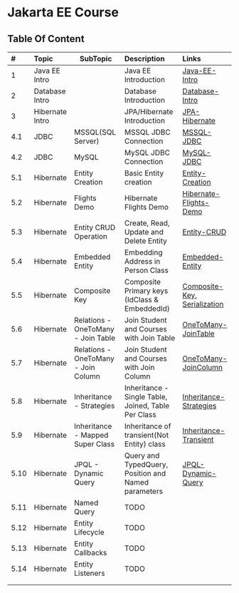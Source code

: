 # Jakarta EE Course

## Table Of Content

| #    | Topic           | SubTopic                            | Description                                         | Links                                                                                                                           |
|:-----|:----------------|-------------------------------------|:----------------------------------------------------|:--------------------------------------------------------------------------------------------------------------------------------|
| 1    | Java EE Intro   |                                     | Java EE Introduction                                | [Java-EE-Intro](ppt/JAVA-EE.pptx)                                                                                               |
| 2    | Database Intro  |                                     | Database Introduction                               | [Database-Intro](ppt/Database-Intro.pptx)                                                                                       |
| 3    | Hibernate Intro |                                     | JPA/Hibernate Introduction                          | [JPA-Hibernate](ppt/JPA-Hibernate.pptx)                                                                                         |
| 4.1  | JDBC            | MSSQL(SQL Server)                   | MSSQL JDBC Connection                               | [MSSQL-JDBC](examples/jdbc-mssql)                                                                                               |
| 4.2  | JDBC            | MySQL                               | MySQL JDBC Connection                               | [MySQL-JDBC](examples/jdbc-mysql)                                                                                               |
| 5.1  | Hibernate       | Entity Creation                     | Basic Entity creation                               | [Entity-Creation](examples/jpa-hibernate-mssql)                                                                                 |
| 5.2  | Hibernate       | Flights Demo                        | Hibernate Flights Demo                              | [Hibernate-Flights-Demo](java/jpa-hibernate/jpa-hibernate-flights)                                                              |
| 5.3  | Hibernate       | Entity CRUD Operation               | Create, Read, Update and Delete Entity              | [Entity-CRUD](java/jpa-hibernate/jpa-hibernate-fundamental)                                                                     |
| 5.4  | Hibernate       | Embedded Entity                     | Embedding Address in Person Class                   | [Embedded-Entity](java/jpa-hibernate/embedded-entity)                                                                           |
| 5.5  | Hibernate       | Composite Key                       | Composite Primary keys (IdClass & EmbeddedId)       | [Composite-Key](java/jpa-hibernate/entity-composite-key), [Serialization](java/jpa-hibernate/serialization-and-deserialization) |
| 5.6  | Hibernate       | Relations - OneToMany - Join Table  | Join Student and Courses with Join Table            | [OneToMany-JoinTable](java/jpa-hibernate/student-course-one-to-many-join-table)                                                 |
| 5.7  | Hibernate       | Relations - OneToMany - Join Column | Join Student and Courses with Join Column           | [OneToMany-JoinColumn](java/jpa-hibernate/student-course-one-to-many-join-column)                                               |
| 5.8  | Hibernate       | Inheritance - Strategies            | Inheritance - Single Table, Joined, Table Per Class | [Inheritance-Strategies](java/jpa-hibernate/store-inheritance-single-table-strategy)                                            |
| 5.9  | Hibernate       | Inheritance - Mapped Super Class    | Inheritance of transient(Not Entity) class          | [Inheritance-Transient](java/jpa-hibernate/store-inheritance-transient-mapped-super-class)                                      |
| 5.10 | Hibernate       | JPQL - Dynamic Query                | Query and TypedQuery, Position and Named parameters | [JPQL-Dynamic-Query](java/jpa-hibernate/jpql-dynamic)                                                                           |
| 5.11 | Hibernate       | Named Query                         | TODO                                                |                                                                                                                                 |
| 5.12 | Hibernate       | Entity Lifecycle                    | TODO                                                |                                                                                                                                 |
| 5.13 | Hibernate       | Entity Callbacks                    | TODO                                                |                                                                                                                                 |
| 5.14 | Hibernate       | Entity Listeners                    | TODO                                                |                                                                                                                                 |
|      |                 |                                     |                                                     |                                                                                                                                 |
|      |                 |                                     |                                                     |                                                                                                                                 |

